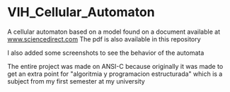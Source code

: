 # VIH_Cellular_Automaton
A cellular automaton based on a model found on a document available at www.sciencedirect.com
The pdf is also available in this repository

I also added some screenshots to see the behavior of the automata

The entire project was made on ANSI-C because originally it was made to get an extra point for "algoritmia y programacion estructurada" which is a subject from my first semester at my university

